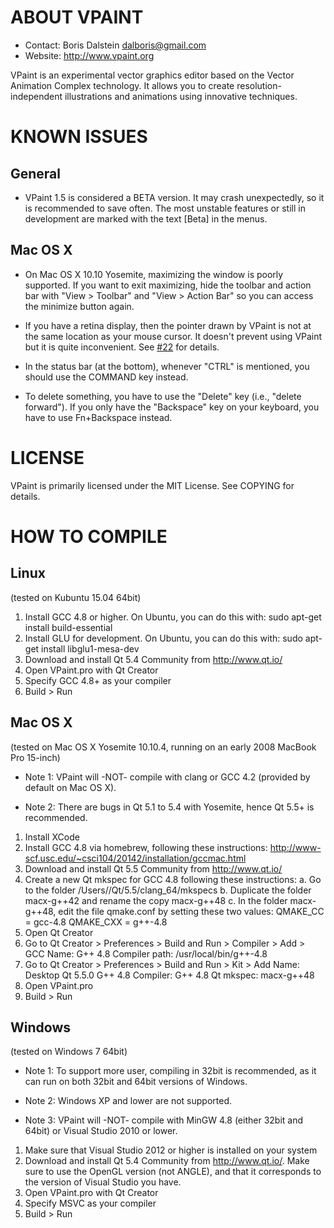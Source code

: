 #  ABOUT VPAINT

- Contact: Boris Dalstein <dalboris@gmail.com>
- Website: http://www.vpaint.org

VPaint is an experimental vector graphics editor based on the
Vector Animation Complex technology. It allows you to create
resolution-independent illustrations and animations using 
innovative techniques.

# KNOWN ISSUES

## General

- VPaint 1.5 is considered a BETA version. It may crash unexpectedly, so it is recommended to save often. The most unstable features or still in development are marked with the text [Beta] in the menus.

## Mac OS X

- On Mac OS X 10.10 Yosemite, maximizing the window is poorly supported. If you want to exit maximizing, hide the toolbar and action bar with "View > Toolbar" and "View > Action Bar" so you can access the minimize button again.

- If you have a retina display, then the pointer drawn by VPaint is not at the same location as your mouse cursor. It doesn't prevent using VPaint but it is quite inconvenient. See [#22](https://github.com/dalboris/vpaint/issues/22) for details.

- In the status bar (at the bottom), whenever "CTRL" is mentioned, you should use the COMMAND key instead. 

- To delete something, you have to use the "Delete" key (i.e., "delete forward"). If you only have the "Backspace" key on your keyboard, you have to use Fn+Backspace instead.


#  LICENSE

VPaint is primarily licensed under the MIT License.
See COPYING for details.


# HOW TO COMPILE

## Linux

(tested on Kubuntu 15.04 64bit)

1. Install GCC 4.8 or higher. On Ubuntu, you can do this with:
     sudo apt-get install build-essential
2. Install GLU for development. On Ubuntu, you can do this with:
     sudo apt-get install libglu1-mesa-dev
3. Download and install Qt 5.4 Community from http://www.qt.io/
4. Open VPaint.pro with Qt Creator
5. Specify GCC 4.8+ as your compiler
6. Build > Run


## Mac OS X

(tested on Mac OS X Yosemite 10.10.4, running on an early 2008 MacBook Pro 15-inch)

- Note 1: VPaint will -NOT- compile with clang or GCC 4.2 (provided by default on Mac OS X).

- Note 2: There are bugs in Qt 5.1 to 5.4 with Yosemite, hence Qt 5.5+ is recommended.

1. Install XCode
2. Install GCC 4.8 via homebrew, following these instructions:
     http://www-scf.usc.edu/~csci104/20142/installation/gccmac.html
3. Download and install Qt 5.5 Community from http://www.qt.io/
4. Create a new Qt mkspec for GCC 4.8 following these instructions:
    a. Go to the folder /Users/<username>/Qt/5.5/clang_64/mkspecs
    b. Duplicate the folder macx-g++42 and rename the copy macx-g++48
    c. In the folder macx-g++48, edit the file qmake.conf by setting these two values:
        QMAKE_CC  = gcc-4.8
        QMAKE_CXX = g++-4.8
5. Open Qt Creator
6. Go to Qt Creator > Preferences > Build and Run > Compiler > Add > GCC
    Name: G++ 4.8
    Compiler path: /usr/local/bin/g++-4.8
7. Go to Qt Creator > Preferences > Build and Run > Kit > Add
    Name: Desktop Qt 5.5.0 G++ 4.8
    Compiler: G++ 4.8
    Qt mkspec: macx-g++48
8. Open VPaint.pro
9. Build > Run


## Windows

(tested on Windows 7 64bit)

- Note 1: To support more user, compiling in 32bit is recommended, as
          it can run on both 32bit and 64bit versions of Windows.

- Note 2: Windows XP and lower are not supported.

- Note 3: VPaint will -NOT- compile with MinGW 4.8 (either 32bit and 64bit)
        or Visual Studio 2010 or lower.

1. Make sure that Visual Studio 2012 or higher is installed on your system
2. Download and install Qt 5.4 Community from http://www.qt.io/.  Make
   sure to use the OpenGL version (not ANGLE), and that it corresponds to
   the version of Visual Studio you have.
3. Open VPaint.pro with Qt Creator
4. Specify MSVC as your compiler
5. Build > Run
